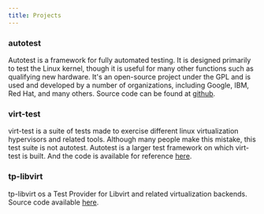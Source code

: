 ```yaml
---
title: Projects
---
```


### autotest

Autotest is a framework for fully automated testing. It is designed primarily
to test the Linux kernel, though it is useful for many other functions such as
qualifying new hardware. It's an open-source project under the GPL and is used
and developed by a number of organizations, including Google, IBM, Red Hat, and
many others. Source code can be found at [github][autotest].

### virt-test

virt-test is a suite of tests made to exercise different linux virtualization
hypervisors and related tools. Although many people make this mistake, this
test suite is not autotest. Autotest is a larger test framework on which
virt-test is built. And the code is available for reference [here][virt-test].

### tp-libvirt

tp-libvirt os a Test Provider for Libvirt and related virtualization backends.
Source code available [here][tp-libvirt].

[autotest]: https://github.com/autotest/autotest
[virt-test]: https://github.com/autotest/virt-test
[tp-libvirt]: https://github.com/autotest/tp-libvirt

